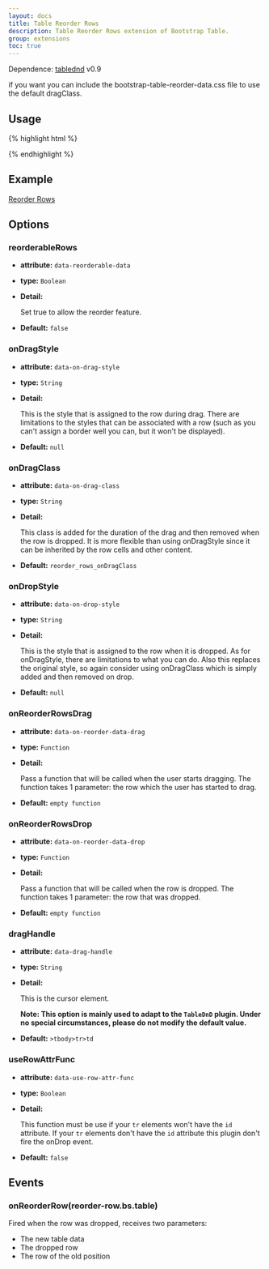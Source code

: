 ```yaml
---
layout: docs
title: Table Reorder Rows
description: Table Reorder Rows extension of Bootstrap Table.
group: extensions
toc: true
---
```


Dependence: [tablednd](https://github.com/isocra/TableDnD) v0.9

if you want you can include the bootstrap-table-reorder-data.css file to use the default dragClass.

## Usage

{% highlight html %}
<link rel="stylesheet" href="extensions/reorder-data/bootstrap-table-reorder-data.css">
<script src=".../jquery.tablednd.js"></script>
<script src="extensions/reorder-data/bootstrap-table-reorder-data.js"></script>
{% endhighlight %}

## Example

[Reorder Rows](https://examples.bootstrap-table.com/#extensions/reorder-data.html)

## Options

### reorderableRows

- **attribute:** `data-reorderable-data`

- **type:** `Boolean`

- **Detail:**

   Set true to allow the reorder feature.

- **Default:** `false`

### onDragStyle

- **attribute:** `data-on-drag-style`

- **type:** `String`

- **Detail:**

   This is the style that is assigned to the row during drag. There are limitations to the styles that can be associated with a row (such as you can't assign a border well you can, but it won't be displayed).

- **Default:** `null`

### onDragClass

- **attribute:** `data-on-drag-class`

- **type:** `String`

- **Detail:**

   This class is added for the duration of the drag and then removed when the row is dropped. It is more flexible than using onDragStyle since it can be inherited by the row cells and other content.

- **Default:** `reorder_rows_onDragClass`

### onDropStyle

- **attribute:** `data-on-drop-style`

- **type:** `String`

- **Detail:**

   This is the style that is assigned to the row when it is dropped. As for onDragStyle, there are limitations to what you can do. Also this replaces the original style, so again consider using onDragClass which is simply added and then removed on drop.

- **Default:** `null`

### onReorderRowsDrag

- **attribute:** `data-on-reorder-data-drag`

- **type:** `Function`

- **Detail:**

   Pass a function that will be called when the user starts dragging. The function takes 1 parameter: the row which the user has started to drag.

- **Default:** `empty function`

### onReorderRowsDrop

- **attribute:** `data-on-reorder-data-drop`

- **type:** `Function`

- **Detail:**

   Pass a function that will be called when the row is dropped. The function takes 1 parameter:  the row that was dropped.

- **Default:** `empty function`

### dragHandle

- **attribute:** `data-drag-handle`

- **type:** `String`

- **Detail:**

   This is the cursor element.

   **Note: This option is mainly used to adapt to the `TableDnD` plugin. Under no special circumstances, please do not modify the default value.**

- **Default:** `>tbody>tr>td`

### useRowAttrFunc

- **attribute:** `data-use-row-attr-func`

- **type:** `Boolean`

- **Detail:**

   This function must be use if your `tr` elements won't have the `id` attribute. If your `tr` elements don't have the `id` attribute this plugin don't fire the onDrop event.

- **Default:** `false`

## Events

### onReorderRow(reorder-row.bs.table)

Fired when the row was dropped, receives two parameters:
* The new table data
* The dropped row
* The row of the old position
